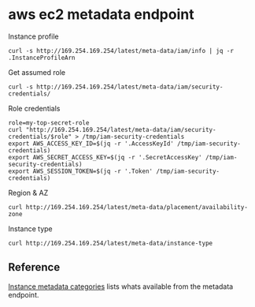# aws ec2 metadata endpoint

Instance profile

```
curl -s http://169.254.169.254/latest/meta-data/iam/info | jq -r .InstanceProfileArn
```

Get assumed role

```
curl -s http://169.254.169.254/latest/meta-data/iam/security-credentials/
```

Role credentials

```
role=my-top-secret-role
curl "http://169.254.169.254/latest/meta-data/iam/security-credentials/$role" > /tmp/iam-security-credentials
export AWS_ACCESS_KEY_ID=$(jq -r '.AccessKeyId' /tmp/iam-security-credentials)
export AWS_SECRET_ACCESS_KEY=$(jq -r '.SecretAccessKey' /tmp/iam-security-credentials)
export AWS_SESSION_TOKEN=$(jq -r '.Token' /tmp/iam-security-credentials)
```

Region & AZ

```
curl http://169.254.169.254/latest/meta-data/placement/availability-zone
```

Instance type

```
curl http://169.254.169.254/latest/meta-data/instance-type
```

## Reference

[Instance metadata categories](https://docs.aws.amazon.com/AWSEC2/latest/UserGuide/instancedata-data-categories.html) lists whats available from the metadata endpoint.
